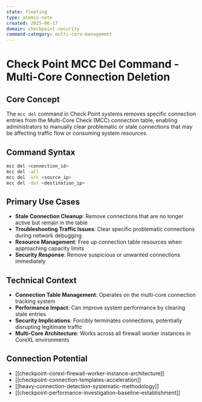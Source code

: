 ```yaml
---
state: fleeting
type: atomic-note
created: 2025-06-17
domain: checkpoint-security
command-category: multi-core-management
---
```


# Check Point MCC Del Command - Multi-Core Connection Deletion

## Core Concept
The `mcc del` command in Check Point systems removes specific connection entries from the Multi-Core Check (MCC) connection table, enabling administrators to manually clear problematic or stale connections that may be affecting traffic flow or consuming system resources.

## Command Syntax
```bash
mcc del <connection_id>
mcc del -all
mcc del -src <source_ip>
mcc del -dst <destination_ip>
```

## Primary Use Cases
- **Stale Connection Cleanup**: Remove connections that are no longer active but remain in the table
- **Troubleshooting Traffic Issues**: Clear specific problematic connections during network debugging
- **Resource Management**: Free up connection table resources when approaching capacity limits
- **Security Response**: Remove suspicious or unwanted connections immediately

## Technical Context
- **Connection Table Management**: Operates on the multi-core connection tracking system
- **Performance Impact**: Can improve system performance by clearing stale entries
- **Security Implications**: Forcibly terminates connections, potentially disrupting legitimate traffic
- **Multi-Core Architecture**: Works across all firewall worker instances in CoreXL environments

## Connection Potential
- [[checkpoint-corexl-firewall-worker-instance-architecture]]
- [[checkpoint-connection-templates-acceleration]]
- [[heavy-connection-detection-systematic-methodology]]
- [[checkpoint-performance-investigation-baseline-establishment]]